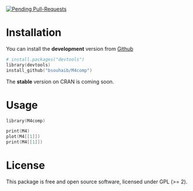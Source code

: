 [![Pending Pull-Requests](http://githubbadges.herokuapp.com/bsouhaib/M4comp/pulls.svg?style=flat)](https://github.com/bsouhaib/M4comp/pulls)

# Installation

You can install the **development** version from [Github](https://github.com/bsouhaib/M4comp)

```s
# install.packages("devtools")
library(devtools)
install_github("bsouhaib/M4comp") 
```

The **stable** version on CRAN is coming soon.

# Usage

```s
library(M4comp)

print(M4)
plot(M4[[1]])
print(M4[[1]])

```

# License

This package is free and open source software, licensed under GPL (>= 2).